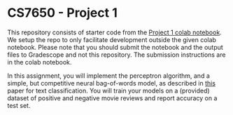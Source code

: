 # CS7650 - Project 1

This repository consists of starter code from the [Project 1 colab notebook](https://colab.research.google.com/drive/1QEPgC2FvXCvtZy2o4YBIkRPPLoG4gHJx). We setup the repo to only facilitate development outside the given colab notebook. Please note that you should submit the notebook and the output files to Gradescope and not this repository. The submission instructions are in the colab notebook.

In this assignment, you will implement the perceptron algorithm, and a simple, but competitive neural bag-of-words model, as described in [this](https://aclanthology.org/P15-1162.pdf) paper for text classification. You will train your models on a (provided) dataset of positive and negative movie reviews and report accuracy on a test set.
